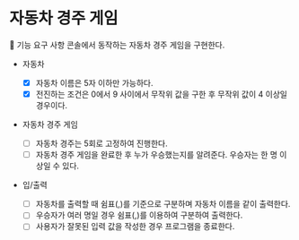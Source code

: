 # 자동차 경주 게임

🎯 기능 요구 사항
콘솔에서 동작하는 자동차 경주 게임을 구현한다.

- 자동차

  - [x] 자동차 이름은 5자 이하만 가능하다.
  - [x] 전진하는 조건은 0에서 9 사이에서 무작위 값을 구한 후 무작위 값이 4 이상일 경우이다.

- 자동차 경주 게임

  - [ ] 자동차 경주는 5회로 고정하여 진행한다.
  - [ ] 자동차 경주 게임을 완료한 후 누가 우승했는지를 알려준다. 우승자는 한 명 이상일 수 있다.

- 입/출력

  - [ ] 자동차를 출력할 때 쉼표(,)를 기준으로 구분하며 자동차 이름을 같이 출력한다.
  - [ ] 우승자가 여러 명일 경우 쉼표(,)를 이용하여 구분하여 출력한다.
  - [ ] 사용자가 잘못된 입력 값을 작성한 경우 프로그램을 종료한다.
